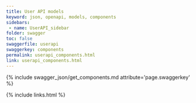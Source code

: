 ```yaml
---
title: User API models
keyword: json, openapi, models, components
sidebars:
 - name: UserAPI_sidebar
folder: swagger
toc: false
swaggerfile: userapi
swaggerkey: components
permalink: userapi_components.html
link: userapi_components.html
---
```

{% include swagger_json/get_components.md attribute='page.swaggerkey' %}

{% include links.html %}